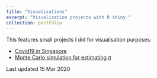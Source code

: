 ```yaml
---
title: "Visualisations"
excerpt: "Visualisation projects with R shiny."
collection: portfolio
---
```


This features small projects I did for visualisation purposes:

- [Covid19 in Singapore](https://tinyurl.com/ejys-covid)
- [Monte Carlo simulation for estimating $\pi$](https://tinyurl.com/ejys-circle)

Last updated 15 Mar 2020

    
